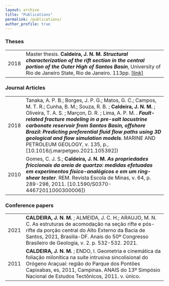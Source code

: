 ```yaml
---
layout: archive
title: "Publications"
permalink: /publications/
author_profile: true
--- 
```


### Theses
| | |
|-|-|
|2018| Master thesis. **Caldeira, J. N. M.** ***Structural characterization of the rift section in the central portion of the Outer High of Santos Basin***, University of Rio de Janeiro State, Rio de Janeiro. 113pp. [[link]](http://www.bdtd.uerj.br/handle/1/7164) |


### Journal Articles
| | |
|-|-|
|2018| Tanaka, A. P. B.; Borges, J. P. G.; Matos, G. C.; Campos, M. T. R.; Cunha, B. M.; Souza, R. B. ; **Caldeira, J. N. M.** ; Oliveira, T. A. S. ; Marçon, D. R. ; Lima, A. P. M. . ***Fault-related fracture modeling in a pre-salt lacustrine carbonate reservoir from Santos Basin, offshore Brazil: Predicting preferential fluid flow paths using 3D geological and flow simulation models***. MARINE AND PETROLEUM GEOLOGY, v. 135, p., [10.1016/j.marpetgeo.2021.105392])|
|2010| Gomes, C. J. S.; **Caldeira, J. N. M.**  ***As propriedades friccionais da areia de quartzo: medidas efetuadas em experimentos físico-analógicos e em um ring-shear tester***. REM. Revista Escola de Minas, v. 64, p. 289-298, 2011. [10.1590/S0370-44672011000300006])|

### Conference papers
| | |
|-|-|
|2021| **CALDEIRA, J. N. M.** ; ALMEIDA, J. C. H.; ARAUJO, M. N. C.  As estruturas de acomodação na seção rifte e pós-rifte da porção central do Alto Externo da Bacia de Santos, 2021, Brasilia-DF. Anais do 50º Congresso Brasileiro de Geologia, v. 2. p. 532-532. 2021.
|2011| **CALDEIRA, J. N. M.** ; ENDO, I.  Geometria e cinemática da foliação milonítica na suíte intrusiva sincolisional do Orógeno Araçuaí: região do Parque dos Pontões Capixabas, es, 2011, Campinas. ANAIS do 13º Simpósio Nacional de Estudos Tectônicos, 2011. v. único. 

